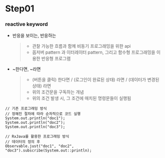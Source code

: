 # Step01

### reactive keyword
- 반응을 보이는, 반응하는
  > - 관찰 가능한 흐름과 함께 비동기 프로그래밍을 위한 api  
  > - 옵저버 pattern 과 이터레이터 pattern, 그리고 함수형 프로그래밍을 이용한 반응형 프로그램

- ~한다면, ~라면
  > - (버튼을 클릭) 한다면 / (로그인이 완료된 상태) 라면 / (데이터가 변경된 상태) 라면  
  > - 위의 조건문을 구독하는 개념
  > - 위의 조건 발생 시, 그 조건에 매치된 명령문들이 실행됨

<pre><code>// 기존 프로그래밍 방식
// 정해진 절차에 따라 순차적으로 코드 실행
System.out.println("doc1");
System.out.println("doc2");
System.out.println("doc3");
</code></pre>

<pre><code>// RxJava를 활용한 프로그래밍 방식
// 데이터의 정의 후 
Observable.just("doc1", "doc2", "doc3").subscribe(System.out::println);
</code></pre>